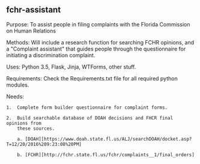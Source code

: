 ## fchr-assistant

Purpose:  To assist people in filing complaints with the
          Florida Commission on Human Relations

Methods:  Will include a research function for searching FCHR opinions,
          and a "Complaint assistant" that guides people through the
          questionnaire for initiating a discrimination complaint.

Uses: Python 3.5, Flask, Jinja, WTForms, other stuff.

Requirements: Check the Requirements.txt file for all required python modules.

Needs:

    1.  Complete form builder questionnaire for complaint forms.

    2.  Build searchable database of DOAH decisions and FHCR final opinions from
        these sources.

        a. [DOAH][https://www.doah.state.fl.us/ALJ/searchDOAH/docket.asp?T=12/20/2016%209:23:08%20PM]

        b. [FCHR][http://fchr.state.fl.us/fchr/complaints__1/final_orders]
